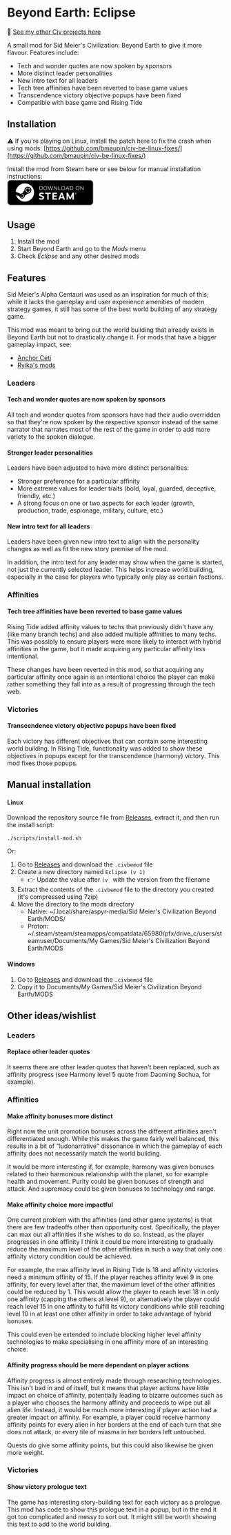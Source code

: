 # Beyond Earth: Eclipse

📌 [See my other Civ projects here](https://github.com/search?q=user%3Abmaupin+topic%3Acivilization&type=Repositories)

A small mod for Sid Meier's Civilization: Beyond Earth to give it more flavour. Features include:

- Tech and wonder quotes are now spoken by sponsors
- More distinct leader personalities
- New intro text for all leaders
- Tech tree affinities have been reverted to base game values
- Transcendence victory objective popups have been fixed
- Compatible with base game and Rising Tide

## Installation

⚠️ If you're playing on Linux, install the patch here to fix the crash when using mods: [https://github.com/bmaupin/civ-be-linux-fixes/](https://github.com/bmaupin/civ-be-linux-fixes/)

Install the mod from Steam here or see below for manual installation instructions:<br>
<a href="https://steamcommunity.com/sharedfiles/filedetails/?id=3478662712">
<img src="assets/steam-store-badge.webp" alt="Available on Steam" width="200px">
</a>

## Usage

1. Install the mod
1. Start Beyond Earth and go to the _Mods_ menu
1. Check _Eclipse_ and any other desired mods

## Features

Sid Meier's Alpha Centauri was used as an inspiration for much of this; while it lacks the gameplay and user experience amenities of modern strategy games, it still has some of the best world building of any strategy game.

This mod was meant to bring out the world building that already exists in Beyond Earth but not to drastically change it. For mods that have a bigger gameplay impact, see:

- [Anchor Ceti](https://forums.civfanatics.com/threads/anchor-ceti-a-story-in-beyond-earth.664817/)
- [Ryika's mods](https://steamcommunity.com/id/ryika/myworkshopfiles/?appid=65980)

### Leaders

#### Tech and wonder quotes are now spoken by sponsors

All tech and wonder quotes from sponsors have had their audio overridden so that they're now spoken by the respective sponsor instead of the same narrator that narrates most of the rest of the game in order to add more variety to the spoken dialogue.

#### Stronger leader personalities

Leaders have been adjusted to have more distinct personalities:

- Stronger preference for a particular affinity
- More extreme values for leader traits (bold, loyal, guarded, deceptive, friendly, etc.)
- A strong focus on one or two aspects for each leader (growth, production, trade, espionage, military, culture, etc.)

#### New intro text for all leaders

Leaders have been given new intro text to align with the personality changes as well as fit the new story premise of the mod.

In addition, the intro text for any leader may show when the game is started, not just the currently selected leader. This helps increase world building, especially in the case for players who typically only play as certain factions.

### Affinities

#### Tech tree affinities have been reverted to base game values

Rising Tide added affinity values to techs that previously didn't have any (like many branch techs) and also added multiple affinities to many techs. This was possibly to ensure players were more likely to interact with hybrid affinities in the game, but it made acquiring any particular affinity less intentional.

These changes have been reverted in this mod, so that acquiring any particular affinity once again is an intentional choice the player can make rather something they fall into as a result of progressing through the tech web.

### Victories

#### Transcendence victory objective popups have been fixed

Each victory has different objectives that can contain some interesting world building. In Rising Tide, functionality was added to show these objectives in popups except for the transcendence (harmony) victory. This mod fixes those popups.

## Manual installation

#### Linux

Download the repository source file from [Releases](https://github.com/bmaupin/beyond-earth-eclipse/releases), extract it, and then run the install script:

```
./scripts/install-mod.sh
```

Or:

1. Go to [Releases](https://github.com/bmaupin/beyond-earth-eclipse/releases) and download the `.civbemod` file
1. Create a new directory named `Eclipse (v 1)`
   - 👉 Update the value after `(v ` with the version from the filename
1. Extract the contents of the `.civbemod` file to the directory you created (it's compressed using 7zip)
1. Move the directory to the mods directory
   - Native: ~/.local/share/aspyr-media/Sid Meier's Civilization Beyond Earth/MODS/
   - Proton: ~/.steam/steam/steamapps/compatdata/65980/pfx/drive_c/users/steamuser/Documents/My Games/Sid Meier's Civilization Beyond Earth/MODS

#### Windows

1. Go to [Releases](https://github.com/bmaupin/beyond-earth-eclipse/releases) and download the `.civbemod` file
1. Copy it to Documents/My Games/Sid Meier's Civilization Beyond Earth/MODS

<!-- 🤷‍♂️

## Story

Darkness has fallen across the planet.

After the Great Mistake, Earth's leaders came together and put aside their petty differences in order to ensure humanity's survival. This new idealistic outlook persisted as the various sponsors sent groups of colonists across the starts to settle a new planet.

But something has changed. Has some kind of microscopic organism infected the population? Is it due to cosmic radiation or the subtle change in hue of their new star? Or have these brave new humans simply fallen into old habits and predjudices now that they have started to find a semblance of normality on this harsh alien planet?

Whatever the cause may be, it is clear that while some have held on to the same utopian ideals that boosted them from Earth to a new planet, for many more these ideals have been replaced with old tendencies of tribalism, selfishness, and suspicion.

Will humanity repeat the same failures that lead to the Great Mistake? Will they descend further into a dark distopia? Or will they rise above the new challenges they face?

Now is your time to help decide the fate of those who have left Earth and find themselves very far from home.

-->

## Other ideas/wishlist

### Leaders

#### Replace other leader quotes

It seems there are other leader quotes that haven't been replaced, such as affinity progress (see Harmony level 5 quote from Daoming Sochua, for example).

### Affinities

#### Make affinity bonuses more distinct

Right now the unit promotion bonuses across the different affinities aren't differentiated enough. While this makes the game fairly well balanced, this results in a bit of "ludonarrative" dissonance in which the gameplay of each affinity does not necessarily match the world building.

It would be more interesting if, for example, harmony was given bonuses related to their harmonious relationship with the planet, so for example health and movement. Purity could be given bonuses of strength and attack. And supremacy could be given bonuses to technology and range.

#### Make affinity choice more impactful

One current problem with the affinities (and other game systems) is that there are few tradeoffs other than opportunity cost. Specifically, the player can max out all affinities if she wishes to do so. Instead, as the player progresses in one affinity I think it could be more interesting to gradually reduce the maximum level of the other affinities in such a way that only one affinity victory condition could be achieved.

For example, the max affinity level in Rising Tide is 18 and affinity victories need a minimum affinity of 15. If the player reaches affinity level 9 in one affinity, for every level after that, the maximum level of the other affinities could be reduced by 1. This would allow the player to reach level 18 in only one affinity (capping the others at level 9), or alternatively the player could reach level 15 in one affinity to fulfill its victory conditions while still reaching level 10 in at least one other affinity in order to take advantage of hybrid bonuses.

This could even be extended to include blocking higher level affinity technologies to make specialising in one affinity more of an interesting choice.

#### Affinity progress should be more dependant on player actions

Affinity progress is almost entirely made through researching technologies. This isn't bad in and of itself, but it means that player actions have little impact on choice of affinity, potentially leading to bizarre outcomes such as a player who chooses the harmony affinity and proceeds to wipe out all alien life. Instead, it would be much more interesting if player action had a greater impact on affinity. For example, a player could receive harmony affinity points for every alien in her borders at the end of each turn that she does not attack, or every tile of miasma in her borders left untouched.

Quests do give some affinity points, but this could also likewise be given more weight.

### Victories

#### Show victory prologue text

The game has interesting story-building text for each victory as a prologue. This mod has code to show this prologue text in a popup, but in the end it got too complicated and messy to sort out. It might still be worth showing this text to add to the world building.
